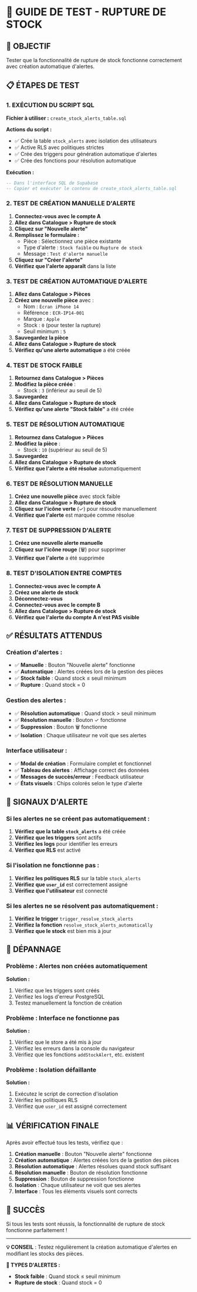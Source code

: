 # 🧪 GUIDE DE TEST - RUPTURE DE STOCK

## 🎯 OBJECTIF
Tester que la fonctionnalité de rupture de stock fonctionne correctement avec création automatique d'alertes.

## 📋 ÉTAPES DE TEST

### 1. EXÉCUTION DU SCRIPT SQL

**Fichier à utiliser :** `create_stock_alerts_table.sql`

**Actions du script :**
- ✅ Crée la table `stock_alerts` avec isolation des utilisateurs
- ✅ Active RLS avec politiques strictes
- ✅ Crée des triggers pour génération automatique d'alertes
- ✅ Crée des fonctions pour résolution automatique

**Exécution :**
```sql
-- Dans l'interface SQL de Supabase
-- Copier et exécuter le contenu de create_stock_alerts_table.sql
```

### 2. TEST DE CRÉATION MANUELLE D'ALERTE

1. **Connectez-vous avec le compte A**
2. **Allez dans Catalogue > Rupture de stock**
3. **Cliquez sur "Nouvelle alerte"**
4. **Remplissez le formulaire :**
   - Pièce : Sélectionnez une pièce existante
   - Type d'alerte : `Stock faible` ou `Rupture de stock`
   - Message : `Test d'alerte manuelle`
5. **Cliquez sur "Créer l'alerte"**
6. **Vérifiez que l'alerte apparaît** dans la liste

### 3. TEST DE CRÉATION AUTOMATIQUE D'ALERTE

1. **Allez dans Catalogue > Pièces**
2. **Créez une nouvelle pièce** avec :
   - Nom : `Écran iPhone 14`
   - Référence : `ECR-IP14-001`
   - Marque : `Apple`
   - Stock : `0` (pour tester la rupture)
   - Seuil minimum : `5`
3. **Sauvegardez la pièce**
4. **Allez dans Catalogue > Rupture de stock**
5. **Vérifiez qu'une alerte automatique** a été créée

### 4. TEST DE STOCK FAIBLE

1. **Retournez dans Catalogue > Pièces**
2. **Modifiez la pièce créée** :
   - Stock : `3` (inférieur au seuil de 5)
3. **Sauvegardez**
4. **Allez dans Catalogue > Rupture de stock**
5. **Vérifiez qu'une alerte "Stock faible"** a été créée

### 5. TEST DE RÉSOLUTION AUTOMATIQUE

1. **Retournez dans Catalogue > Pièces**
2. **Modifiez la pièce** :
   - Stock : `10` (supérieur au seuil de 5)
3. **Sauvegardez**
4. **Allez dans Catalogue > Rupture de stock**
5. **Vérifiez que l'alerte a été résolue** automatiquement

### 6. TEST DE RÉSOLUTION MANUELLE

1. **Créez une nouvelle pièce** avec stock faible
2. **Allez dans Catalogue > Rupture de stock**
3. **Cliquez sur l'icône verte** (✓) pour résoudre manuellement
4. **Vérifiez que l'alerte** est marquée comme résolue

### 7. TEST DE SUPPRESSION D'ALERTE

1. **Créez une nouvelle alerte manuelle**
2. **Cliquez sur l'icône rouge** (🗑️) pour supprimer
3. **Vérifiez que l'alerte** a été supprimée

### 8. TEST D'ISOLATION ENTRE COMPTES

1. **Connectez-vous avec le compte A**
2. **Créez une alerte de stock**
3. **Déconnectez-vous**
4. **Connectez-vous avec le compte B**
5. **Allez dans Catalogue > Rupture de stock**
6. **Vérifiez que l'alerte du compte A n'est PAS visible**

## ✅ RÉSULTATS ATTENDUS

### Création d'alertes :
- ✅ **Manuelle** : Bouton "Nouvelle alerte" fonctionne
- ✅ **Automatique** : Alertes créées lors de la gestion des pièces
- ✅ **Stock faible** : Quand stock ≤ seuil minimum
- ✅ **Rupture** : Quand stock = 0

### Gestion des alertes :
- ✅ **Résolution automatique** : Quand stock > seuil minimum
- ✅ **Résolution manuelle** : Bouton ✓ fonctionne
- ✅ **Suppression** : Bouton 🗑️ fonctionne
- ✅ **Isolation** : Chaque utilisateur ne voit que ses alertes

### Interface utilisateur :
- ✅ **Modal de création** : Formulaire complet et fonctionnel
- ✅ **Tableau des alertes** : Affichage correct des données
- ✅ **Messages de succès/erreur** : Feedback utilisateur
- ✅ **États visuels** : Chips colorés selon le type d'alerte

## 🚨 SIGNAUX D'ALERTE

### Si les alertes ne se créent pas automatiquement :

1. **Vérifiez que la table `stock_alerts`** a été créée
2. **Vérifiez que les triggers** sont actifs
3. **Vérifiez les logs** pour identifier les erreurs
4. **Vérifiez que RLS** est activé

### Si l'isolation ne fonctionne pas :

1. **Vérifiez les politiques RLS** sur la table `stock_alerts`
2. **Vérifiez que `user_id`** est correctement assigné
3. **Vérifiez que l'utilisateur** est connecté

### Si les alertes ne se résolvent pas automatiquement :

1. **Vérifiez le trigger** `trigger_resolve_stock_alerts`
2. **Vérifiez la fonction** `resolve_stock_alerts_automatically`
3. **Vérifiez que le stock** est bien mis à jour

## 🔧 DÉPANNAGE

### Problème : Alertes non créées automatiquement

**Solution :**
1. Vérifiez que les triggers sont créés
2. Vérifiez les logs d'erreur PostgreSQL
3. Testez manuellement la fonction de création

### Problème : Interface ne fonctionne pas

**Solution :**
1. Vérifiez que le store a été mis à jour
2. Vérifiez les erreurs dans la console du navigateur
3. Vérifiez que les fonctions `addStockAlert`, etc. existent

### Problème : Isolation défaillante

**Solution :**
1. Exécutez le script de correction d'isolation
2. Vérifiez les politiques RLS
3. Vérifiez que `user_id` est assigné correctement

## 📊 VÉRIFICATION FINALE

Après avoir effectué tous les tests, vérifiez que :

1. **Création manuelle** : Bouton "Nouvelle alerte" fonctionne
2. **Création automatique** : Alertes créées lors de la gestion des pièces
3. **Résolution automatique** : Alertes résolues quand stock suffisant
4. **Résolution manuelle** : Bouton de résolution fonctionne
5. **Suppression** : Bouton de suppression fonctionne
6. **Isolation** : Chaque utilisateur ne voit que ses alertes
7. **Interface** : Tous les éléments visuels sont corrects

## 🎉 SUCCÈS

Si tous les tests sont réussis, la fonctionnalité de rupture de stock fonctionne parfaitement !

---

**💡 CONSEIL** : Testez régulièrement la création automatique d'alertes en modifiant les stocks des pièces.

**📱 TYPES D'ALERTES :**
- **Stock faible** : Quand stock ≤ seuil minimum
- **Rupture de stock** : Quand stock = 0
